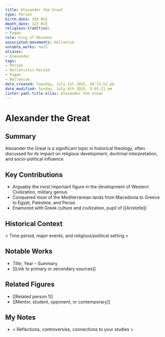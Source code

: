 ```yaml
---
title: Alexander the Great
type: Person
birth_date: 356 BCE
death_date: 323 BCE
religious-tradition:
- Pagan
role: King of Macedon
associated_movements: Hellenism
notable_works: null
aliases:
- Alexander
tags:
- Person
- Hellenistic-Period
- Pagan
- Hellenism
date_created: Tuesday, July 1st 2025, 10:31:52 pm
date_modified: Sunday, July 6th 2025, 3:05:21 pm
linter-yaml-title-alias: Alexander the Great
---
```


# Alexander the Great

## Summary
Alexander the Great is a significant topic in historical theology, often discussed for its impact on religious development, doctrinal interpretation, and socio-political influence.

## Key Contributions
- Arguably the most important figure in the development of Western Civilization, military genius
- Conquered most of the Mediterranean lands from Macedonia to Greece to Egypt, Palestine, and Persia
- Enamored with Greek culture and civilization, pupil of [[Aristotle]] 

## Historical Context
< Time period, major events, and religious/political setting >

## Notable Works
- *Title*, Year – Summary
- [[Link to primary or secondary sources]]


## Related Figures
- [[Related person 1]]
- [[Mentor, student, opponent, or contemporary]]

## My Notes
- < Reflections, controversies, connections to your studies >
